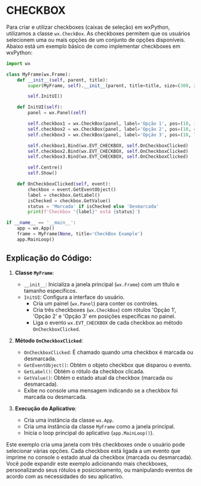 # CHECKBOX
Para criar e utilizar checkboxes (caixas de seleção) em wxPython, utilizamos a classe `wx.CheckBox`. As checkboxes permitem que os usuários selecionem uma ou mais opções de um conjunto de opções disponíveis. Abaixo está um exemplo básico de como implementar checkboxes em wxPython:

```python
import wx

class MyFrame(wx.Frame):
    def __init__(self, parent, title):
        super(MyFrame, self).__init__(parent, title=title, size=(300, 200))

        self.InitUI()

    def InitUI(self):
        panel = wx.Panel(self)

        self.checkbox1 = wx.CheckBox(panel, label='Opção 1', pos=(10, 10))
        self.checkbox2 = wx.CheckBox(panel, label='Opção 2', pos=(10, 40))
        self.checkbox3 = wx.CheckBox(panel, label='Opção 3', pos=(10, 70))

        self.checkbox1.Bind(wx.EVT_CHECKBOX, self.OnCheckboxClicked)
        self.checkbox2.Bind(wx.EVT_CHECKBOX, self.OnCheckboxClicked)
        self.checkbox3.Bind(wx.EVT_CHECKBOX, self.OnCheckboxClicked)

        self.Centre()
        self.Show()

    def OnCheckboxClicked(self, event):
        checkbox = event.GetEventObject()
        label = checkbox.GetLabel()
        isChecked = checkbox.GetValue()
        status = 'Marcada' if isChecked else 'Desmarcada'
        print(f'Checkbox "{label}" está {status}')

if __name__ == '__main__':
    app = wx.App()
    frame = MyFrame(None, title='CheckBox Example')
    app.MainLoop()
```

## Explicação do Código:
1. **Classe `MyFrame`**:
   - `__init__`: Inicializa a janela principal (`wx.Frame`) com um título e tamanho específicos.
   - `InitUI`: Configura a interface do usuário.
     - Cria um painel (`wx.Panel`) para conter os controles.
     - Cria três checkboxes (`wx.CheckBox`) com rótulos 'Opção 1', 'Opção 2' e 'Opção 3' em posições específicas no painel.
     - Liga o evento `wx.EVT_CHECKBOX` de cada checkbox ao método `OnCheckboxClicked`.

2. **Método `OnCheckboxClicked`**:
   - `OnCheckboxClicked`: É chamado quando uma checkbox é marcada ou desmarcada.
   - `GetEventObject()`: Obtém o objeto checkbox que disparou o evento.
   - `GetLabel()`: Obtém o rótulo da checkbox clicada.
   - `GetValue()`: Obtém o estado atual da checkbox (marcada ou desmarcada).
   - Exibe no console uma mensagem indicando se a checkbox foi marcada ou desmarcada.

3. **Execução do Aplicativo**:
   - Cria uma instância da classe `wx.App`.
   - Cria uma instância da classe `MyFrame` como a janela principal.
   - Inicia o loop principal do aplicativo (`app.MainLoop()`).

Este exemplo cria uma janela com três checkboxes onde o usuário pode selecionar várias opções. Cada checkbox está ligada a um evento que imprime no console o estado atual da checkbox (marcada ou desmarcada). Você pode expandir este exemplo adicionando mais checkboxes, personalizando seus rótulos e posicionamento, ou manipulando eventos de acordo com as necessidades do seu aplicativo.